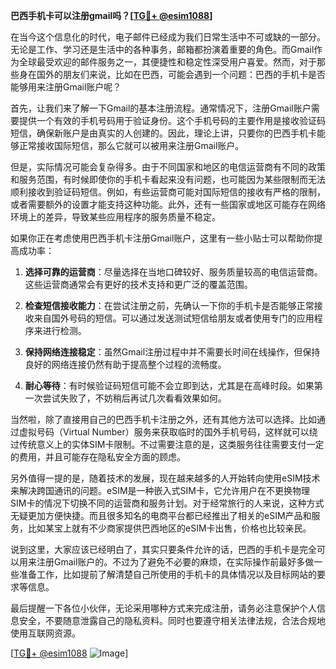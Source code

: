 **巴西手机卡可以注册gmail吗？[[TG💪+ @esim1088](https://t.me/s/esim1088)]**

在当今这个信息化的时代，电子邮件已经成为我们日常生活中不可或缺的一部分。无论是工作、学习还是生活中的各种事务，邮箱都扮演着重要的角色。而Gmail作为全球最受欢迎的邮件服务之一，其便捷性和稳定性深受用户喜爱。然而，对于那些身在国外的朋友们来说，比如在巴西，可能会遇到一个问题：巴西的手机卡是否能够用来注册Gmail账户呢？

首先，让我们来了解一下Gmail的基本注册流程。通常情况下，注册Gmail账户需要提供一个有效的手机号码用于验证身份。这个手机号码的主要作用是接收验证码短信，确保新账户是由真实的人创建的。因此，理论上讲，只要你的巴西手机卡能够正常接收国际短信，那么它就可以被用来注册Gmail账户。

但是，实际情况可能会复杂得多。由于不同国家和地区的电信运营商有不同的政策和服务范围，有时候即使你的手机卡看起来没有问题，也可能因为某些限制而无法顺利接收到验证码短信。例如，有些运营商可能对国际短信的接收有严格的限制，或者需要额外的设置才能支持这种功能。此外，还有一些国家或地区可能存在网络环境上的差异，导致某些应用程序的服务质量不稳定。

如果你正在考虑使用巴西手机卡注册Gmail账户，这里有一些小贴士可以帮助你提高成功率：

1. **选择可靠的运营商**：尽量选择在当地口碑较好、服务质量较高的电信运营商。这些运营商通常会有更好的技术支持和更广泛的覆盖范围。
   
2. **检查短信接收能力**：在尝试注册之前，先确认一下你的手机卡是否能够正常接收来自国外号码的短信。可以通过发送测试短信给朋友或者使用专门的应用程序来进行检测。

3. **保持网络连接稳定**：虽然Gmail注册过程中并不需要长时间在线操作，但保持良好的网络连接仍然有助于提高整个过程的流畅度。

4. **耐心等待**：有时候验证码短信可能不会立即到达，尤其是在高峰时段。如果第一次尝试失败了，不妨稍后再试几次看看效果如何。

当然啦，除了直接用自己的巴西手机卡注册之外，还有其他方法可以选择。比如通过虚拟号码（Virtual Number）服务来获取临时的国外手机号码，这样就可以绕过传统意义上的实体SIM卡限制。不过需要注意的是，这类服务往往需要支付一定的费用，并且可能存在隐私安全方面的顾虑。

另外值得一提的是，随着技术的发展，现在越来越多的人开始转向使用eSIM技术来解决跨国通讯的问题。eSIM是一种嵌入式SIM卡，它允许用户在不更换物理SIM卡的情况下切换不同的运营商和服务计划。对于经常旅行的人来说，这种方式无疑更加方便快捷。而且很多知名的电商平台都已经推出了相关的eSIM产品和服务，比如某宝上就有不少商家提供巴西地区的eSIM卡出售，价格也比较亲民。

说到这里，大家应该已经明白了，其实只要条件允许的话，巴西的手机卡是完全可以用来注册Gmail账户的。不过为了避免不必要的麻烦，在实际操作前最好多做一些准备工作，比如提前了解清楚自己所使用的手机卡的具体情况以及目标网站的要求等信息。

最后提醒一下各位小伙伴，无论采用哪种方式来完成注册，请务必注意保护个人信息安全，不要随意泄露自己的隐私资料。同时也要遵守相关法律法规，合法合规地使用互联网资源。

[[TG💪+ @esim1088](https://t.me/s/esim1088) ![Image](https://i.postimg.cc/4NQfJmqS/Snipaste-2025-05-13-00-14-12.png)]